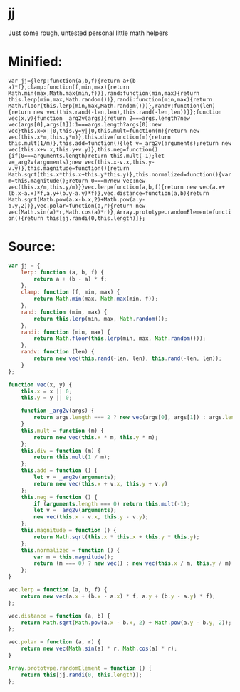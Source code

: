 # jj
Just some rough, untested personal little math helpers

# Minified:
`
var jj={lerp:function(a,b,f){return a+(b-a)*f},clamp:function(f,min,max){return Math.min(max,Math.max(min,f))},rand:function(min,max){return this.lerp(min,max,Math.random())},randi:function(min,max){return Math.floor(this.lerp(min,max,Math.random()))},randv:function(len){return new vec(this.rand(-len,len),this.rand(-len,len))}};function vec(x,y){function _arg2v(args){return 2===args.length?new vec(args[0],args[1]):1===args.length?args[0]:new vec}this.x=x||0,this.y=y||0,this.mult=function(m){return new vec(this.x*m,this.y*m)},this.div=function(m){return this.mult(1/m)},this.add=function(){let v=_arg2v(arguments);return new vec(this.x+v.x,this.y+v.y)},this.neg=function(){if(0===arguments.length)return this.mult(-1);let v=_arg2v(arguments);new vec(this.x-v.x,this.y-v.y)},this.magnitude=function(){return Math.sqrt(this.x*this.x+this.y*this.y)},this.normalized=function(){var m=this.magnitude();return 0===m?new vec:new vec(this.x/m,this.y/m)}}vec.lerp=function(a,b,f){return new vec(a.x+(b.x-a.x)*f,a.y+(b.y-a.y)*f)},vec.distance=function(a,b){return Math.sqrt(Math.pow(a.x-b.x,2)+Math.pow(a.y-b.y,2))},vec.polar=function(a,r){return new vec(Math.sin(a)*r,Math.cos(a)*r)},Array.prototype.randomElement=function(){return this[jj.randi(0,this.length)]};
`
# Source:
```js
var jj = {
    lerp: function (a, b, f) {
        return a + (b - a) * f;
    },
    clamp: function (f, min, max) {
        return Math.min(max, Math.max(min, f));
    },
    rand: function (min, max) {
        return this.lerp(min, max, Math.random());
    },
    randi: function (min, max) {
        return Math.floor(this.lerp(min, max, Math.random()));
    },
    randv: function (len) {
        return new vec(this.rand(-len, len), this.rand(-len, len));
    }
};

function vec(x, y) {
    this.x = x || 0;
    this.y = y || 0;

    function _arg2v(args) {
        return args.length === 2 ? new vec(args[0], args[1]) : args.length === 1 ? args[0] : new vec();
    }
    this.mult = function (m) {
        return new vec(this.x * m, this.y * m);
    };
    this.div = function (m) {
        return this.mult(1 / m);
    };
    this.add = function () {
        let v = _arg2v(arguments);
        return new vec(this.x + v.x, this.y + v.y)
    };
    this.neg = function () {
        if (arguments.length === 0) return this.mult(-1);
        let v = _arg2v(arguments);
        new vec(this.x - v.x, this.y - v.y);
    };
    this.magnitude = function () {
        return Math.sqrt(this.x * this.x + this.y * this.y);
    };
    this.normalized = function () {
        var m = this.magnitude();
        return (m === 0) ? new vec() : new vec(this.x / m, this.y / m);
    };
}

vec.lerp = function (a, b, f) {
    return new vec(a.x + (b.x - a.x) * f, a.y + (b.y - a.y) * f);
};

vec.distance = function (a, b) {
    return Math.sqrt(Math.pow(a.x - b.x, 2) + Math.pow(a.y - b.y, 2));
};

vec.polar = function (a, r) {
    return new vec(Math.sin(a) * r, Math.cos(a) * r);
}

Array.prototype.randomElement = function () {
    return this[jj.randi(0, this.length)];
};

```
